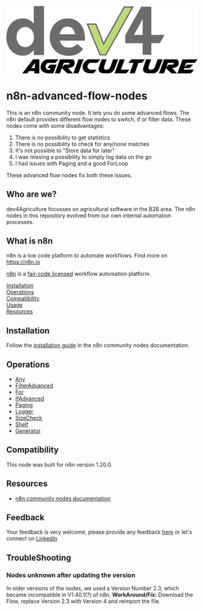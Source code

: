 ![dev4AgLogo](./docs/data/dev4Agriculture.svg)
# n8n-advanced-flow-nodes

This is an n8n community node. It lets you do some advanced flows. The n8n default provides different flow nodes to switch, if or filter data. These nodes come with some disadvantages:

1. There is no possibility to get statistics
2. There is no possibility to check for any/none matches
3. It's not possible to "Store data for later"
4. I was missing a possibility to simply log data on the go
5. I had issues with Paging and a good ForLoop

These advanced flow nodes fix both these issues.

## Who are we?

dev4Agriculture focusses on agricultural software in the B2B area. The n8n nodes in this repository evolved from our own internal automation processes.

## What is n8n

n8n is a low code platform to automate workflows. Find more on https://n8n.io

[n8n](https://n8n.io/) is a [fair-code licensed](https://docs.n8n.io/reference/license/) workflow automation platform.

[Installation](#installation)  
[Operations](#operations)  
[Compatibility](#compatibility)  
[Usage](#usage)  <!-- delete if not using this section -->  
[Resources](#resources)  

## Installation

Follow the [installation guide](https://docs.n8n.io/integrations/community-nodes/installation/) in the n8n community nodes documentation.

## Operations

* [Any](./docs/any.md)
* [FilterAdvanced](./docs/filterAdvanced.md)
* [For](./docs/for.md)
* [IfAdvanced](./docs/ifAdvanced.md)
* [Paging](./docs/paging.md)
* [Logger](./docs/logger.md)
* [SizeCheck](./docs/sizeCheck.md)
* [Shelf](./docs/shelf.md)
* [Generator](./docs/generator.md)

## Compatibility

This node was built for n8n version 1.20.0.

## Resources

* [n8n community nodes documentation](https://docs.n8n.io/integrations/community-nodes/)


## Feedback

Your feedback is very welcome, please provide any feedback [here](https://www.dev4agriculture.de/unternehmen/#kontakt) or let's connect on [LinkedIn](https://www.linkedin.com/in/frank-wiebeler/)


## TroubleShooting

### Nodes unknown after updating the version

In older versions of the nodes, we used a Version Number 2.3, which became incompatible in V1.40.1(?) of n8n.
**WorkAround/Fix:** Download the Flow, replace Version 2.3 with Version 4 and reimport the file.
